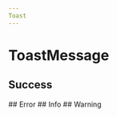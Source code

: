 ```yaml
---
Toast
---
```


<script setup>
import {
ToastMessage, IconEnum
} from "@ghentcdh/ui";

const toast = IconEnum;
</script>
# ToastMessage

## Success
<ToastMessage message="success" type="success" />
## Error
<ToastMessage message="error" type="error" />
## Info
<ToastMessage message="info" type="info" />
## Warning
<ToastMessage message="warning" type="warning" />